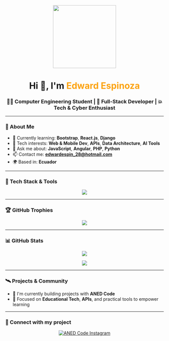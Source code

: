 <div align="center">
  <img src="https://media4.giphy.com/media/4rZA5D22301iMgrUNd/giphy.gif?cid=ecf05e478m0izbkrbxp18foiigy5xpsyc9rzidkzy24z64q0&rid=giphy.gif&ct=g" width="200"/>
  <h1>Hi 👋, I'm <span style="color:#fca311">Edward Espinoza</span></h1>
  <h3>👨‍💻 Computer Engineering Student | 🧠 Full-Stack Developer | 💥 Tech & Cyber Enthusiast</h3>
</div>

---

### 🚀 About Me
- 🌱 Currently learning: **Bootstrap**, **React.js**, **Django**
- 🧠 Tech interests: **Web & Mobile Dev**, **APIs**, **Data Architecture**, **AI Tools**
- 💬 Ask me about: **JavaScript**, **Angular**, **PHP**, **Python**
- 📫 Contact me: **edwardespin_28@hotmail.com**
- 🌍 Based in: **Ecuador**

---

### 🧰 Tech Stack & Tools

<p align="center">
  <img src="https://skillicons.dev/icons?i=html,css,js,ts,angular,react,nodejs,nestjs,php,python,mysql,postgres,mongodb,git,linux,vscode" />
</p>

---

### 🏆 GitHub Trophies

<p align="center">
  <img src="https://github-profile-trophy.vercel.app/?username=angelooop28&theme=radical&no-frame=true&margin-w=15"/>
</p>

---

### 📊 GitHub Stats

<p align="center">
  <img src="https://github-readme-stats.vercel.app/api?username=angelooop28&show_icons=true&theme=radical&count_private=true&hide_border=true" />
</p>

<p align="center">
  <img src="https://github-readme-stats.vercel.app/api/top-langs/?username=angelooop28&layout=compact&langs_count=8&theme=radical&hide_border=true" />
</p>

---

### 🛰️ Projects & Community

- 🚀 I'm currently building projects with **ANED Code**
- 🤖 Focused on **Educational Tech**, **APIs**, and practical tools to empower learning

---

### 📡 Connect with my project

<p align="center">
  <a href="https://www.instagram.com/aned.code/" target="_blank">
    <img src="https://img.shields.io/badge/@aned.code-Follow on Instagram-E4405F?style=for-the-badge&logo=instagram&logoColor=white" alt="ANED Code Instagram" />
  </a>
</p>
